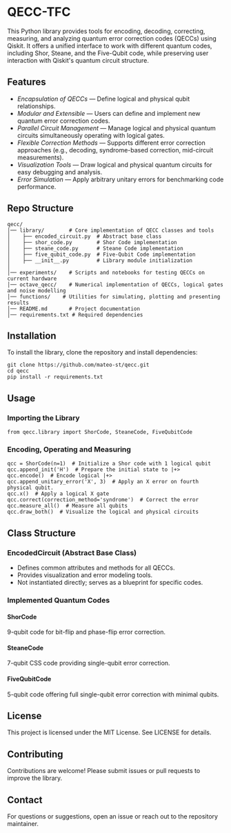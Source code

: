 # QECC-TFC
This Python library provides tools for encoding, decoding, correcting, measuring, and analyzing quantum error correction codes (QECCs) using Qiskit. It offers a unified interface to work with different quantum codes, including Shor, Steane, and the Five-Qubit code, while preserving user interaction with Qiskit's quantum circuit structure.

## Features
- *Encapsulation of QECCs* — Define logical and physical qubit relationships.
- *Modular and Extensible* — Users can define and implement new quantum error correction codes.
- *Parallel Circuit Management* — Manage logical and physical quantum circuits simultaneously operating with logical gates.
- *Flexible Correction Methods* — Supports different error correction approaches (e.g., decoding, syndrome-based correction, mid-circuit measurements).
- *Visualization Tools* — Draw logical and physical quantum circuits for easy debugging and analysis.
- *Error Simulation* — Apply arbitrary unitary errors for benchmarking code performance.

## Repo Structure
```
qecc/
│── library/        # Core implementation of QECC classes and tools
│    ├── encoded_circuit.py  # Abstract base class
│    ├── shor_code.py        # Shor Code implementation
│    ├── steane_code.py      # Steane Code implementation
│    ├── five_qubit_code.py  # Five-Qubit Code implementation
│    ├── __init__.py         # Library module initialization
│
│── experiments/    # Scripts and notebooks for testing QECCs on current hardware
│── octave_qecc/    # Numerical implementation of QECCs, logical gates and noise modelling
│── functions/    # Utilities for simulating, plotting and presenting results
│── README.md       # Project documentation
│── requirements.txt # Required dependencies
```

## Installation

To install the library, clone the repository and install dependencies:
```
git clone https://github.com/mateo-st/qecc.git
cd qecc
pip install -r requirements.txt
```

## Usage
### Importing the Library
`from qecc.library import ShorCode, SteaneCode, FiveQubitCode`

### Encoding, Operating and Measuring
```
qcc = ShorCode(n=1)  # Initialize a Shor code with 1 logical qubit
qcc.append_init('H')  # Prepare the initial state to |+>
qcc.encode()  # Encode logical |+>
qcc.append_unitary_error('X', 3)  # Apply an X error on fourth physical qubit.
qcc.x()  # Apply a logical X gate
qcc.correct(correction_method='syndrome')  # Correct the error
qcc.measure_all()  # Measure all qubits
qcc.draw_both()  # Visualize the logical and physical circuits
```

## Class Structure

### EncodedCircuit (Abstract Base Class)

- Defines common attributes and methods for all QECCs.
- Provides visualization and error modeling tools.
- Not instantiated directly; serves as a blueprint for specific codes.

### Implemented Quantum Codes

#### ShorCode
9-qubit code for bit-flip and phase-flip error correction.

#### SteaneCode
7-qubit CSS code providing single-qubit error correction.

#### FiveQubitCode
5-qubit code offering full single-qubit error correction with minimal qubits.

## License

This project is licensed under the MIT License. See LICENSE for details.

## Contributing

Contributions are welcome! Please submit issues or pull requests to improve the library.

## Contact

For questions or suggestions, open an issue or reach out to the repository maintainer.
